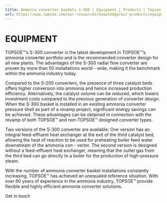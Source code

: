 ```yaml
---
title: Ammonia converter baskets S-300 | Equipment | Products | Topsoe
url: https://www.topsoe.com/our-resources/knowledge/our-products/equipment/ammonia-converter-baskets-s-300#main-content
---
```


# EQUIPMENT

TOPSOE™’s S-300 converter is the latest development in TOPSOE™’s ammonia converter portfolio and is the recommended converter design for all new plants. The advantages of the S-300 radial flow converter are proven by more than 50 installations world - wide, making it the benchmark within the ammonia industry today.

Compared to the S-200 converters, the presence of three catalyst beds offers higher conversion into ammonia and hence increased production efficiency. Alternatively, the catalyst volume can be reduced, which lowers investment costs compared to the previous generation of converter design. When the S-300 basket is installed in an existing ammonia converter pressure shell as part of a revamp project, significant energy savings can be achieved. These advantages can be obtained in connection with the revamp of both TOPSOE™ and non-TOPSOE™ designed converter types.

Two versions of the S-300 converter are available: One version has an integral feed-effluent heat exchanger at the exit of the third catalyst bed, allowing the heat of reaction to be used for preheating boiler feed water downstream of the ammonia con - verter. The second version is designed without a feed-effluent heat exchanger, meaning that the outlet gas from the third bed can go directly to a boiler for the production of high-pressure steam.

With the number of ammonia converter basket installations constantly increasing, TOPSOE™ has achieved an unequaled reference situation. With over 60 years of experience in the ammonia industry, TOPSOE™ provide flexible and highly efficient ammonia converter solutions.

Get in touch